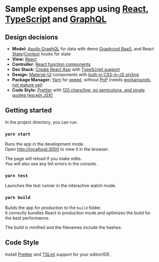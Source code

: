 # Sample expenses app using [React](https://reactjs.org/), [TypeScript](https://www.typescriptlang.org/) and [GraphQL](https://graphql.org/)

## Design decisions

- **Model:** [Apollo GraphQL](https://www.apollographql.com/) for data with demo [Graphcool BaaS](https://www.graph.cool/), and React [State](https://reactjs.org/docs/hooks-state.html)/[Context](https://reactjs.org/docs/hooks-reference.html#usecontext) hooks for state
- **View:** [React](https://reactjs.org/)
- **Controller:** [React function components](https://reactjs.org/docs/components-and-props.html#function-and-class-components)
- **Dev Stack:** [Create React App](https://facebook.github.io/create-react-app/) with [TypeScript support](https://facebook.github.io/create-react-app/docs/adding-typescript)
- **Design:** [Material-UI](https://material-ui.com/) components with [built-in CSS-in-JS styling](https://material-ui.com/styles/basics/)
- **Package Manager:** [Yarn](https://yarnpkg.com/) for [speed](https://github.com/pnpm/benchmarks-of-javascript-package-managers), without [PnP](https://yarnpkg.com/en/docs/pnp) (needs [workarounds](https://yarnpkg.github.io/berry/advanced/pnpify), [not mature yet](https://github.com/facebook/create-react-app/issues/5647))
- **Code Style:** [Prettier](https://prettier.io/) with [120 chars/line, no semicolons, and single quotes (except JSX)](https://github.com/iki/expenses-app-react-ts-gql/blob/master/.prettierrc.yml)

## Getting started

In the project directory, you can run:

### `yarn start`

Runs the app in the development mode.<br>
Open [http://localhost:3000](http://localhost:3000) to view it in the browser.

The page will reload if you make edits.<br>
You will also see any lint errors in the console.

### `yarn test`

Launches the test runner in the interactive watch mode.<br>

### `yarn build`

Builds the app for production to the `build` folder.<br>
It correctly bundles React in production mode and optimizes the build for the best performance.

The build is minified and the filenames include the hashes.<br>

## Code Style

Install [Prettier](https://github.com/prettier/prettier#editor-integration) and
[TSLint](https://palantir.github.io/tslint/usage/third-party-tools/) support for your editor/IDE.
